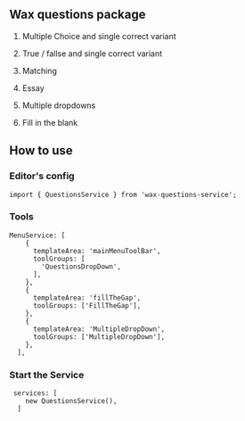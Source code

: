 ## Wax questions package

1. Multiple Choice and single correct variant

2. True / fallse and single correct variant

3. Matching

4. Essay

5. Multiple dropdowns

6. Fill in the blank

## How to use

### Editor's config

```
import { QuestionsService } from 'wax-questions-service';
```

### Tools

```
MenuService: [
    {
      templateArea: 'mainMenuToolBar',
      toolGroups: [
        'QuestionsDropDown',
      ],
    },
    {
      templateArea: 'fillTheGap',
      toolGroups: ['FillTheGap'],
    },
    {
      templateArea: 'MultipleDropDown',
      toolGroups: ['MultipleDropDown'],
    },
  ],

```

### Start the Service

```
 services: [
    new QuestionsService(),
  ]
```
